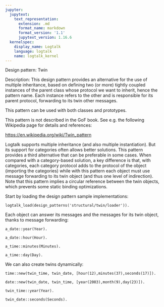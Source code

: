 ```yaml
---
jupyter:
  jupytext:
    text_representation:
      extension: .md
      format_name: markdown
      format_version: '1.1'
      jupytext_version: 1.16.6
  kernelspec:
    display_name: Logtalk
    language: logtalk
    name: logtalk_kernel
---
```


<!--
________________________________________________________________________

This file is part of Logtalk <https://logtalk.org/>  
SPDX-FileCopyrightText: 1998-2025 Paulo Moura <pmoura@logtalk.org>  
SPDX-License-Identifier: Apache-2.0

Licensed under the Apache License, Version 2.0 (the "License");
you may not use this file except in compliance with the License.
You may obtain a copy of the License at

    http://www.apache.org/licenses/LICENSE-2.0

Unless required by applicable law or agreed to in writing, software
distributed under the License is distributed on an "AS IS" BASIS,
WITHOUT WARRANTIES OR CONDITIONS OF ANY KIND, either express or implied.
See the License for the specific language governing permissions and
limitations under the License.
________________________________________________________________________
-->

Design pattern:
	Twin

Description:
	This design pattern provides an alternative for the use of
	multiple inheritance, based on defining two (or more) tightly
	coupled instances of the parent class whose protocol we want
	to inherit, hence the pattern name. Each instance refers to the
	other and is responsible for its parent protocol, forwarding to
	its twin other messages.

This pattern can be used with both classes and prototypes.

This pattern is not described in the GoF book. See e.g. the following
Wikipedia page for details and references:

https://en.wikipedia.org/wiki/Twin_pattern

Logtalk supports multiple inheritance (and also multiple instantiation).
But its support for categories often allows better solutions. This pattern
provides a third alternative that can be preferable in some cases. When
compared with a category-based solution, a key difference is that, with
categories, each category protocol adds to the protocol of the object
(importing the categories) while with this pattern each object must use
message forwarding to its twin object (and thus one level of indirection).
Note that this pattern implies a circular reference between the twin
objects, which prevents some static binding optimizations.

Start by loading the design pattern sample implementations:

```logtalk
logtalk_load(design_patterns('structural/twin/loader')).
```

Each object can answer its messages and the messages for its twin object,
thanks to message forwarding:

```logtalk
a_date::year(Year).
```

<!--
Year = 2018.
-->

```logtalk
a_date::hour(Hour).
```

<!--
Hour = 11.
-->

```logtalk
a_time::minutes(Minutes).
```

<!--
Minutes = 27.
-->

```logtalk
a_time::day(Day).
```

<!--
Day = 13.
-->

We can also create twins dynamically:

```logtalk
time::new(twin_time, twin_date, [hour(12),minutes(37),seconds(17)]).
```

<!--
true.
-->

```logtalk
date::new(twin_date, twin_time, [year(2003),month(9),day(23)]).
```

<!--
true.
-->

```logtalk
twin_time::year(Year).
```

<!--
Year = 2003.
-->

```logtalk
twin_date::seconds(Seconds).
```

<!--
Seconds = 17.
-->

